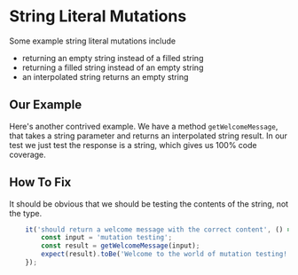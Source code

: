 # String Literal Mutations

Some example string literal mutations include

- returning an empty string instead of a filled string
- returning a filled string instead of an empty string
- an interpolated string returns an empty string

## Our Example

Here's another contrived example. We have a method ```getWelcomeMessage```, that takes a string parameter and returns an interpolated string result. In our test we just test the response is a string, which gives us 100% code coverage.

## How To Fix

It should be obvious that we should be testing the contents of the string, not the type.

```typescript
    it('should return a welcome message with the correct content', () => {
        const input = 'mutation testing';
        const result = getWelcomeMessage(input);
        expect(result).toBe('Welcome to the world of mutation testing!');
    });
```

